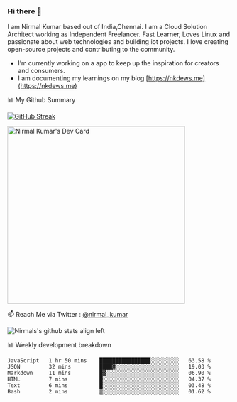 ### Hi there 👋

 I am Nirmal Kumar based out of India,Chennai. I am a Cloud Solution Architect working as Independent Freelancer. Fast Learner, Loves Linux and passionate about web technologies and building iot projects. I love creating open-source projects and contributing to the community.

- I’m currently working on a app to keep up the inspiration for creators and consumers.
- I am documenting my learnings on my blog [https://nkdews.me](https://nkdews.me)


📊 My Github Summary

[![GitHub Streak](https://github-readme-streak-stats.herokuapp.com?user=nk-gears&theme=dark&hide_border=true&date_format=M%20j%5B%2C%20Y%5D)](https://git.io/streak-stats)

<a href="https://app.daily.dev/nirmal_kumar"><img src="https://api.daily.dev/devcards/a16cfcf02d384b16b41de71ce4d1d811.png?r=8ve" width="400" alt="Nirmal Kumar's Dev Card"/></a>

📫 Reach Me via  Twitter : [@nirmal_kumar](https://twitter.com/nirmal_kumar)

![Nirmals's github stats align left](https://github-readme-stats.vercel.app/api?username=nk-gears&show_icons=true)


📊 Weekly development breakdown

<!--START_SECTION:waka-->

```text
JavaScript   1 hr 50 mins    ████████████████░░░░░░░░░   63.58 %
JSON         32 mins         ████▓░░░░░░░░░░░░░░░░░░░░   19.03 %
Markdown     11 mins         █▓░░░░░░░░░░░░░░░░░░░░░░░   06.90 %
HTML         7 mins          █░░░░░░░░░░░░░░░░░░░░░░░░   04.37 %
Text         6 mins          █░░░░░░░░░░░░░░░░░░░░░░░░   03.48 %
Bash         2 mins          ▒░░░░░░░░░░░░░░░░░░░░░░░░   01.62 %
```

<!--END_SECTION:waka-->


